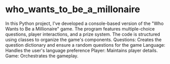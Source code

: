 # who_wants_to_be_a_millonaire

In this Python project, I've developed a console-based version of the "Who Wants to Be a Millionaire" game.
The program features multiple-choice questions, player interactions, and a prize system. 
The code is structured using classes to organize the game's components.
Questions: Creates the question dictionary and ensure a random questions for the game
Language: Handles the user's language preference
Player: Maintains player details.
Game: Orchestrates the gameplay.
